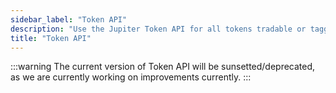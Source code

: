 ```yaml
---
sidebar_label: "Token API"
description: "Use the Jupiter Token API for all tokens tradable or tagged via Jupiter."
title: "Token API"
---
```


<head>
    <title>Token API</title>
    <meta name="twitter:card" content="summary" />
</head>

:::warning
The current version of Token API will be sunsetted/deprecated, as we are currently working on improvements currently.
:::